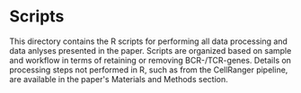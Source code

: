 # Scripts
This directory contains the R scripts for performing all data processing and data anlyses presented in the paper. Scripts are organized based on sample and workflow in terms of retaining or removing BCR-/TCR-genes. Details on processing steps not performed in R, such as from the CellRanger pipeline, are available in the paper's Materials and Methods section.
